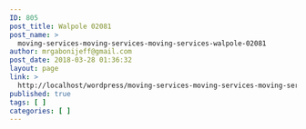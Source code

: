 ```yaml
---
ID: 805
post_title: Walpole 02081
post_name: >
  moving-services-moving-services-moving-services-walpole-02081
author: mrgabonijeff@gmail.com
post_date: 2018-03-28 01:36:32
layout: page
link: >
  http://localhost/wordpress/moving-services-moving-services-moving-services-walpole-02081/
published: true
tags: [ ]
categories: [ ]
---
```

